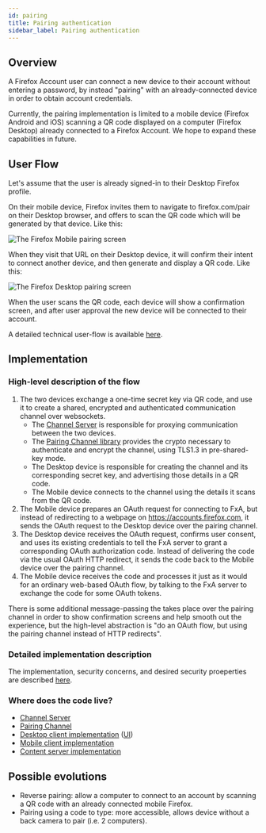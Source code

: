 ```yaml
---
id: pairing
title: Pairing authentication
sidebar_label: Pairing authentication
---
```


## Overview

A Firefox Account user can connect a new device to their account without entering a password,
by instead "pairing" with an already-connected device in order to obtain account credentials.

Currently, the pairing implementation is limited to a mobile device (Firefox Android and iOS) scanning a QR code displayed on a computer (Firefox Desktop) already connected to a Firefox Account. We hope to expand these capabilities in future.

## User Flow

Let's assume that the user is already signed-in to their Desktop Firefox profile.

On their mobile device, Firefox invites them to navigate to firefox.com/pair on their Desktop browser,
and offers to scan the QR code which will be generated by that device. Like this:

![The Firefox Mobile pairing screen](../../assets/fxa-pairing-mobile.png)

When they visit that URL on their Desktop device, it will confirm their intent to connect
another device, and then generate and display a QR code. Like this:

![The Firefox Desktop pairing screen](../../assets/fxa-pairing-desktop.png)

When the user scans the QR code, each device will show a confirmation screen,
and after user approval the new device will be connected to their account.

A detailed technical user-flow is available [here](https://lucid.app/lucidchart/9a420c19-1e92-42a5-8eae-908a442c1044/edit?page=0).

## Implementation

### High-level description of the flow

1. The two devices exchange a one-time secret key via QR code, and use it to create
   a shared, encrypted and authenticated communication channel over websockets.
    * The [Channel Server](https://github.com/mozilla-services/channelserver) is responsible
      for proxying communication between the two devices.
    * The [Pairing Channel library](https://github.com/mozilla/fxa-pairing-channel) provides the
      crypto necessary to authenticate and encrypt the channel, using TLS1.3 in pre-shared-key mode.
    * The Desktop device is responsible for creating the channel and its corresponding secret key,
      and advertising those details in a QR code.
    * The Mobile device connects to the channel using the details it scans from the QR code.
2. The Mobile device prepares an OAuth request for connecting to FxA, but instead of redirecting
   to a webpage on https://accounts.firefox.com, it sends the OAuth request to the Desktop device
   over the pairing channel.
3. The Desktop device receives the OAuth request, confirms user consent, and uses its existing
   credentials to tell the FxA server to grant a corresponding OAuth authorization code. Instead
   of delivering the code via the usual OAuth HTTP redirect, it sends the code back to the Mobile device over the pairing channel.
4. The Mobile device receives the code and processes it just as it would for an ordinary
   web-based OAuth flow, by talking to the FxA server to exchange the code for some OAuth tokens.

There is some additional message-passing the takes place over the pairing channel in order to
show confirmation screens and help smooth out the experience, but the high-level abstraction
is "do an OAuth flow, but using the pairing channel instead of HTTP redirects".


### Detailed implementation description

The implementation, security concerns, and desired security proeperties are described [here](../../explanation/pairing-flow-architecture.md).

### Where does the code live?

- [Channel Server](https://github.com/mozilla-services/channelserver)
- [Pairing Channel](https://github.com/mozilla/fxa-pairing-channel)
- [Desktop client implementation](https://searchfox.org/mozilla-central/rev/23c25cd32a1e87095301273937b4ee162f41e860/services/fxaccounts/FxAccountsPairing.jsm) ([UI](https://searchfox.org/mozilla-central/rev/23c25cd32a1e87095301273937b4ee162f41e860/browser/components/preferences/fxaPairDevice.js))
- [Mobile client implementation](https://github.com/mozilla/application-services/blob/40bef1314d9cf20fdfa8e1c1539a5205c4bdd462/components/fxa-client/src/oauth.rs#L111-L136)
- [Content server implementation](https://github.com/mozilla/fxa/blob/44bbb161d958f084c1bb39902554f69a2333de90/packages/fxa-content-server/app/scripts/models/pairing/supplicant-state-machine.js)

## Possible evolutions

- Reverse pairing: allow a computer to connect to an account by scanning a QR code with an already connected mobile Firefox.
- Pairing using a code to type: more accessible, allows device without a back camera to pair (i.e. 2 computers).
